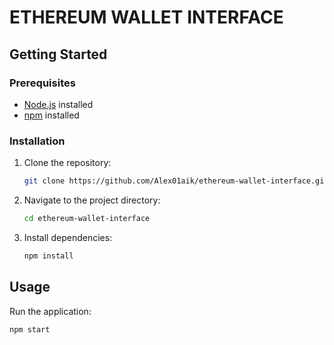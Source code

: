 # ETHEREUM WALLET INTERFACE

## Getting Started

### Prerequisites

- [Node.js](https://nodejs.org/) installed
- [npm](https://www.npmjs.com/) installed

### Installation

1. Clone the repository:

    ```bash
    git clone https://github.com/Alex01aik/ethereum-wallet-interface.git
    ```

2. Navigate to the project directory:

    ```bash
    cd ethereum-wallet-interface
    ```

3. Install dependencies:

    ```bash
    npm install
    ```

## Usage

Run the application:

```bash
npm start
```
